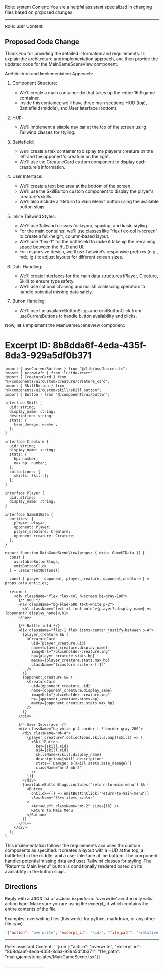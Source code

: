 Role: system
Content: You are a helpful assistant specialized in changing files based on proposed changes.
__________________
Role: user
Content: 
## Proposed Code Change
Thank you for providing the detailed information and requirements. I'll explain the architecture and implementation approach, and then provide the updated code for the MainGameSceneView component.

Architecture and Implementation Approach:

1. Component Structure:
   - We'll create a main container div that takes up the entire 16:9 game container.
   - Inside this container, we'll have three main sections: HUD (top), Battlefield (middle), and User Interface (bottom).

2. HUD:
   - We'll implement a simple nav bar at the top of the screen using Tailwind classes for styling.

3. Battlefield:
   - We'll create a flex container to display the player's creature on the left and the opponent's creature on the right.
   - We'll use the CreatureCard custom component to display each creature's information.

4. User Interface:
   - We'll create a text box area at the bottom of the screen.
   - We'll use the SkillButton custom component to display the player's creature's skills.
   - We'll also include a "Return to Main Menu" button using the available button slugs.

5. Inline Tailwind Styles:
   - We'll use Tailwind classes for layout, spacing, and basic styling.
   - For the main container, we'll use classes like "flex flex-col h-screen" to create a full-height, column-based layout.
   - We'll use "flex-1" for the battlefield to make it take up the remaining space between the HUD and UI.
   - For responsive design, we'll use Tailwind's responsive prefixes (e.g., md:, lg:) to adjust layouts for different screen sizes.

6. Data Handling:
   - We'll create interfaces for the main data structures (Player, Creature, Skill) to ensure type safety.
   - We'll use optional chaining and nullish coalescing operators to handle potential missing data safely.

7. Button Handling:
   - We'll use the availableButtonSlugs and emitButtonClick from useCurrentButtons to handle button availability and clicks.

Now, let's implement the MainGameSceneView component:

# Excerpt ID: 8b8dda6f-4eda-435f-8da3-929a5df0b371
```tsx main_game/templates/MainGameScene.tsx
import { useCurrentButtons } from "@/lib/useChoices.ts";
import { ArrowLeft } from 'lucide-react'
import { CreatureCard } from "@/components/ui/custom/creature/creature_card";
import { SkillButton } from "@/components/ui/custom/skill/skill_button";
import { Button } from "@/components/ui/button";

interface Skill {
  uid: string;
  display_name: string;
  description: string;
  stats: {
    base_damage: number;
  };
}

interface Creature {
  uid: string;
  display_name: string;
  stats: {
    hp: number;
    max_hp: number;
  };
  collections: {
    skills: Skill[];
  };
}

interface Player {
  uid: string;
  display_name: string;
}

interface GameUIData {
  entities: {
    player: Player;
    opponent: Player;
    player_creature: Creature;
    opponent_creature: Creature;
  };
}

export function MainGameSceneView(props: { data: GameUIData }) {
  const {
    availableButtonSlugs,
    emitButtonClick
  } = useCurrentButtons()

  const { player, opponent, player_creature, opponent_creature } = props.data.entities;

  return (
    <div className="flex flex-col h-screen bg-gray-100">
      {/* HUD */}
      <nav className="bg-blue-600 text-white p-2">
        <h1 className="text-xl font-bold">{player?.display_name} vs {opponent?.display_name}</h1>
      </nav>

      {/* Battlefield */}
      <div className="flex-1 flex items-center justify-between p-4">
        {player_creature && (
          <CreatureCard
            uid={player_creature.uid}
            name={player_creature.display_name}
            imageUrl="/placeholder-creature.png"
            hp={player_creature.stats.hp}
            maxHp={player_creature.stats.max_hp}
            className="transform scale-x-[-1]"
          />
        )}
        {opponent_creature && (
          <CreatureCard
            uid={opponent_creature.uid}
            name={opponent_creature.display_name}
            imageUrl="/placeholder-creature.png"
            hp={opponent_creature.stats.hp}
            maxHp={opponent_creature.stats.max_hp}
          />
        )}
      </div>

      {/* User Interface */}
      <div className="bg-white p-4 border-t-2 border-gray-200">
        <div className="mb-4">
          {player_creature?.collections.skills.map((skill) => (
            <SkillButton
              key={skill.uid}
              uid={skill.uid}
              skillName={skill.display_name}
              description={skill.description}
              stats={`Damage: ${skill.stats.base_damage}`}
              className="mr-2 mb-2"
            />
          ))}
        </div>
        {availableButtonSlugs.includes('return-to-main-menu') && (
          <Button
            onClick={() => emitButtonClick('return-to-main-menu')}
            className="flex items-center"
          >
            <ArrowLeft className="mr-2" size={16} />
            Return to Main Menu
          </Button>
        )}
      </div>
    </div>
  );
}
```

This implementation follows the requirements and uses the custom components as specified. It creates a layout with a HUD at the top, a battlefield in the middle, and a user interface at the bottom. The component handles potential missing data and uses Tailwind classes for styling. The "Return to Main Menu" button is conditionally rendered based on its availability in the button slugs.

## Directions
Reply with a JSON list of actions to perform. 'overwrite' are the only valid action type. 
Make sure you are using the excerpt_id which contains the entire contents of the file

Examples:
overwriting files (this works for python, markdown, or any other file type)
```json output_example1
[{"action": "overwrite", "excerpt_id": "<id>", "file_path": "<relative file path>"}]
```

__________________
Role: assistant
Content: ```json
[{"action": "overwrite", "excerpt_id": "8b8dda6f-4eda-435f-8da3-929a5df0b371", "file_path": "main_game/templates/MainGameScene.tsx"}]
```
__________________
